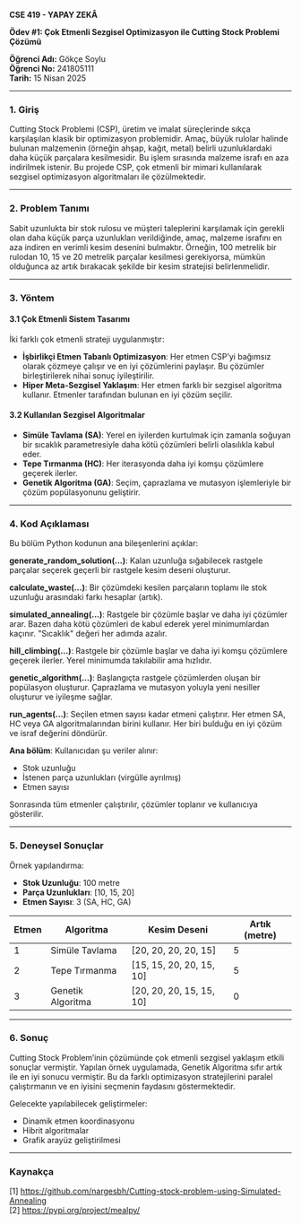 **CSE 419 - YAPAY ZEKÂ**

**Ödev #1: Çok Etmenli Sezgisel Optimizasyon ile Cutting Stock Problemi Çözümü**

**Öğrenci Adı:** Gökçe Soylu  
**Öğrenci No:** 241805111  
**Tarih:** 15 Nisan 2025

---

### **1. Giriş**

Cutting Stock Problemi (CSP), üretim ve imalat süreçlerinde sıkça karşılaşılan klasik bir optimizasyon problemidir. Amaç, büyük rulolar halinde bulunan malzemenin (örneğin ahşap, kağıt, metal) belirli uzunluklardaki daha küçük parçalara kesilmesidir. Bu işlem sırasında malzeme israfı en aza indirilmek istenir. Bu projede CSP, çok etmenli bir mimari kullanılarak sezgisel optimizasyon algoritmaları ile çözülmektedir.

---

### **2. Problem Tanımı**

Sabit uzunlukta bir stok rulosu ve müşteri taleplerini karşılamak için gerekli olan daha küçük parça uzunlukları verildiğinde, amaç, malzeme israfını en aza indiren en verimli kesim desenini bulmaktır. Örneğin, 100 metrelik bir rulodan 10, 15 ve 20 metrelik parçalar kesilmesi gerekiyorsa, mümkün olduğunca az artık bırakacak şekilde bir kesim stratejisi belirlenmelidir.

---

### **3. Yöntem**

#### 3.1 Çok Etmenli Sistem Tasarımı
İki farklı çok etmenli strateji uygulanmıştır:
- **İşbirlikçi Etmen Tabanlı Optimizasyon**: Her etmen CSP’yi bağımsız olarak çözmeye çalışır ve en iyi çözümlerini paylaşır. Bu çözümler birleştirilerek nihai sonuç iyileştirilir.
- **Hiper Meta-Sezgisel Yaklaşım**: Her etmen farklı bir sezgisel algoritma kullanır. Etmenler tarafından bulunan en iyi çözüm seçilir.

#### 3.2 Kullanılan Sezgisel Algoritmalar
- **Simüle Tavlama (SA)**: Yerel en iyilerden kurtulmak için zamanla soğuyan bir sıcaklık parametresiyle daha kötü çözümleri belirli olasılıkla kabul eder.
- **Tepe Tırmanma (HC)**: Her iterasyonda daha iyi komşu çözümlere geçerek ilerler.
- **Genetik Algoritma (GA)**: Seçim, çaprazlama ve mutasyon işlemleriyle bir çözüm popülasyonunu geliştirir.

---

### **4. Kod Açıklaması**

Bu bölüm Python kodunun ana bileşenlerini açıklar:

**generate_random_solution(...)**: 
Kalan uzunluğa sığabilecek rastgele parçalar seçerek geçerli bir rastgele kesim deseni oluşturur.

**calculate_waste(...)**:
Bir çözümdeki kesilen parçaların toplamı ile stok uzunluğu arasındaki farkı hesaplar (artık).

**simulated_annealing(...)**:
Rastgele bir çözümle başlar ve daha iyi çözümler arar. Bazen daha kötü çözümleri de kabul ederek yerel minimumlardan kaçınır. "Sıcaklık" değeri her adımda azalır.

**hill_climbing(...)**:
Rastgele bir çözümle başlar ve daha iyi komşu çözümlere geçerek ilerler. Yerel minimumda takılabilir ama hızlıdır.

**genetic_algorithm(...)**:
Başlangıçta rastgele çözümlerden oluşan bir popülasyon oluşturur. Çaprazlama ve mutasyon yoluyla yeni nesiller oluşturur ve iyileşme sağlar.

**run_agents(...)**:
Seçilen etmen sayısı kadar etmeni çalıştırır. Her etmen SA, HC veya GA algoritmalarından birini kullanır. Her biri bulduğu en iyi çözüm ve israf değerini döndürür.

**Ana bölüm**:
Kullanıcıdan şu veriler alınır:
- Stok uzunluğu
- İstenen parça uzunlukları (virgülle ayrılmış)
- Etmen sayısı

Sonrasında tüm etmenler çalıştırılır, çözümler toplanır ve kullanıcıya gösterilir.

---

### **5. Deneysel Sonuçlar**

Örnek yapılandırma:
- **Stok Uzunluğu**: 100 metre
- **Parça Uzunlukları**: [10, 15, 20]
- **Etmen Sayısı**: 3 (SA, HC, GA)

| Etmen | Algoritma             | Kesim Deseni              | Artık (metre) |
|-------|------------------------|----------------------------|----------------|
| 1     | Simüle Tavlama        | [20, 20, 20, 20, 15]       | 5              |
| 2     | Tepe Tırmanma         | [15, 15, 20, 20, 15, 10]   | 5              |
| 3     | Genetik Algoritma     | [20, 20, 20, 15, 15, 10]   | 0              |

---

### **6. Sonuç**

Cutting Stock Problem’inin çözümünde çok etmenli sezgisel yaklaşım etkili sonuçlar vermiştir. Yapılan örnek uygulamada, Genetik Algoritma sıfır artık ile en iyi sonucu vermiştir. Bu da farklı optimizasyon stratejilerini paralel çalıştırmanın ve en iyisini seçmenin faydasını göstermektedir.

Gelecekte yapılabilecek geliştirmeler:
- Dinamik etmen koordinasyonu
- Hibrit algoritmalar
- Grafik arayüz geliştirilmesi

---

### **Kaynakça**
[1] https://github.com/nargesbh/Cutting-stock-problem-using-Simulated-Annealing  
[2] https://pypi.org/project/mealpy/
